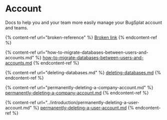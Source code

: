 # Account

Docs to help you and your team more easily manage your BugSplat account and teams.

{% content-ref url="broken-reference" %}
[Broken link](broken-reference)
{% endcontent-ref %}

{% content-ref url="how-to-migrate-databases-between-users-and-accounts.md" %}
[how-to-migrate-databases-between-users-and-accounts.md](how-to-migrate-databases-between-users-and-accounts.md)
{% endcontent-ref %}

{% content-ref url="deleting-databases.md" %}
[deleting-databases.md](deleting-databases.md)
{% endcontent-ref %}

{% content-ref url="permanently-deleting-a-company-account.md" %}
[permanently-deleting-a-company-account.md](permanently-deleting-a-company-account.md)
{% endcontent-ref %}

{% content-ref url="../introduction/permanently-deleting-a-user-account.md" %}
[permanently-deleting-a-user-account.md](../introduction/permanently-deleting-a-user-account.md)
{% endcontent-ref %}

